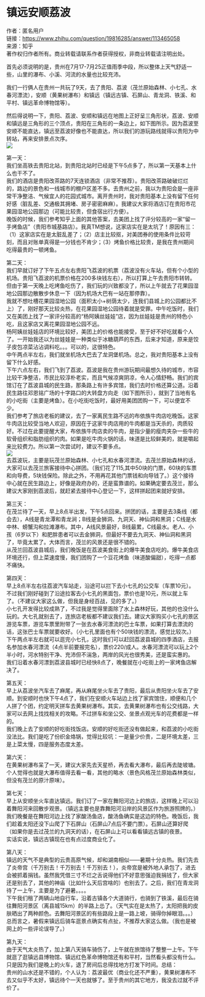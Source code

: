 # 镇远安顺荔波

作者：匿名用户  
链接：https://www.zhihu.com/question/19816285/answer/113465058  
来源：知乎  
著作权归作者所有。商业转载请联系作者获得授权，非商业转载请注明出处。  
  


首先必须说明的是，贵州在7月17-7月25正值雨季中段，所以整体上天气舒适一些，山里的瀑布、小溪、河流的水量也比较充沛。

我们一行俩人在贵州一共玩了9天，去了贵阳、荔波（茂兰原始森林、小七孔、水春河漂流），安顺（黄果树瀑布）和镇远（镇远古镇、石屏山、青龙洞、铁溪、和平村、镇远革命博物馆等）。

然后得说明一下，贵阳、荔波、安顺和镇远在地图上正好呈三角形状，荔波、安顺和镇远是三角形的三个顶点，贵阳在三角形的一条边上，如下图所示。因为荔波至安顺不能直达，镇远至荔波好像也不能直达，所以我们的游玩路线就得以贵阳为中转站，再来安排景点次序。  
![](https://pic2.zhimg.com/50/3c6a0e4d78db3cec9ae827446f179955_hd.jpg?source=1940ef5c)

第一天：  
 我们坐高铁去贵阳北站，到贵阳北站时已经是下午5点多了，所以第一天基本上什么也干不了。  
 我们的酒店是贵阳改茶路的7天连锁酒店（非常不推荐）。贵阳改茶路破破烂烂的，路边的景色和一线城市的棚户区差不多。去贵州之前，我以为贵阳会是一座非常干净整洁、气候宜人的花园式城市。离开贵州时，我对贵阳基本上没有留下任何好感（脏乱差、交通极其拥堵、房子密密麻麻）。我建议大家将酒店订在贵阳市花果园湿地公园那边（可能比较贵，但食宿出行方便）。  
 晚饭的时候，我们参考知乎上面的其他答案，去美团上找了评分较高的一家“留一手烤鱼店”（贵阳市城基路店）。我真TM想说，这家店实在是太坑了！原因有三：（1）这家店实在是太脏乱差了；（2）店主比较抠，对美团券的使用条件比较苛刻，而且对账单真得是一分钱也不肯少；（3）烤鱼价格比较贵，是我在贵州期间吃得最贵的一顿烤鱼。

第二天：  
 我们早就订好了下午五点左右贵阳飞荔波的机票（荔波没有火车站，但有个小型的机场。贵阳飞荔波的机票价格在200多块钱左右），所以打算上午去贵阳市转转。但由于第一天晚上吃烤鱼吃伤了，我们玩的兴致都没了，所以上午就去了花果园湿地公园那边散散步休息一下（因为机场大巴有一站在那停靠）。  
 我就不想吐槽花果园湿地公园（面积太小+树荫太少，连我们县城上的公园都比不上）了，刚好那天比较炎热，在花果园湿地公园待着就是受罪。中午吃饭时，我们又在美团上找了一家评分较高的“杨阿姨丝娃娃”店，因为丝娃娃是贵州的特色小吃，且这家店又离花果园湿地公园不远。  
 杨阿姨丝娃娃店的环境比较好，美团上的价格也能接受，至于好不好吃就看个人了。一开始我还以为丝娃娃是一种类似于冰糖葫芦的东西，后来才知道，原来是饺子皮包凉菜沾沾调料吃。。。可以的，这很特色。  
 中午两点半左右，我们就坐机场大巴去了龙洞堡机场。总之，我对贵阳基本上没有留下什么好感。  
 下午六点左右，我们飞到了荔波。荔波是我在贵州游玩期间最想久待的城市，市容比较干净整洁，市民比较淳朴老实，而且气候凉爽阴凉，令人心情舒畅。我们的宾馆订在了荔波县城的民生路，那条路上有许多宾馆，我们去时价格还算公道。沿着民生路往邓恩铭广场的十字路口的大转盘方向走（如下图所示），就到了当地有名的小吃街（主要是烤鱼）。在小吃街吃饭时，最好用美团团购一下，可以便宜不少。  
 我们参考了旅店老板的建议，去了一家离民生路不远的布依族牛肉店吃晚饭。这家牛肉店比较受当地人欢迎，原因在于这家牛肉店用的牛肉都是当天杀的，肉质较好。不过在此要提醒大家，布依族牛肉店卖的牛肉，是指少量的瘦肉夹杂一些牛的软骨组织和脂肪组织的肉。如果是吃牛肉火锅的话，味道是比较鲜美的，就是嚼起来比较费力。所以第一次尝试时，建议不要多点。  
![](https://pic4.zhimg.com/80/bfc336c51a93a0c6d3318aee57f938b7_720w.jpg?source=1940ef5c)  
 去荔波玩，主要是玩茂兰原始森林、小七孔和水春河漂流。去茂兰原始森林的话，大家可以去茂兰旅客接待中心拼团。（我们花了115,其中50块的门票，60块的车票和向导费，5块钱保险。除此之外，不用再花其他门票钱和向导钱了。）这个接待中心就在民生路边上，好像是政府办的，还是蛮靠谱的。如果确定要去茂兰，那么建议大家刚到荔波后，就赶紧去接待中心登记一下，这样拼起团来就好安排。

第三天：  
 在茂兰待了一天，早上8点半出发，下午5点回来。拼团的话，主要是去3条线（都会去），A线是青龙潭和青龙涧；B线是金狮洞、九洞天、神仙洞和黑洞；C线是水中林、螃蟹沟和拉滩瀑布。其中，A线风景最好，B线最累，C线最水。老人、小孩（6岁以下）和肥胖患者可以去金狮洞，但最好不要去九洞天、神仙洞和黑洞了，毕竟太累了。大体而言，茂兰的风景还是很不错的。  
 从茂兰回荔波县城后，我们晚饭是在荔波美食街上的爆牛美食店吃的。爆牛美食店环境还行，但上菜速度慢，我们团购了一个豆花烤鱼（味道酸偏甜），吃得一点都不痛快。

第四天：  
 早上8点半左右往荔波汽车站走，沿途可以拦下去小七孔的公交车（车票10元）。不过我们刚好碰到了沿途拉客去小七孔的黑面包，票价也是10元，所以就上车了。（不建议大家这么做，但我是身经百战，见的多了。）  
 小七孔开发得比较成熟了，不过我是觉得里面除了水上森林好玩，其他的也没什么玩的。大七孔就别去了，连旅店老板都不建议我们去。建议大家购买小七孔的景区游览车票，游览车票里附带了一张去水春河漂流的巴士车票，如果打算去漂流的话，这张巴士车票就要收好。（小七孔里面也有个50块钱的漂流，感觉比较次。）下午两点半左右就可以逛完小七孔，这时我们可以赶回荔波县城的四季酒店，去报名参加水春河漂流（4点半前要报完名），票价220/成人。水春河漂流可以玩上2个半小时，河水特别干净、充沛但不湍急，两岸的风光也很秀美，还是蛮实惠的。  
 我们沿着水春河漂到荔波县城时已经快8点了，晚餐就在小吃街上的一家烤鱼店解决了。

第五天：  
 早上从荔波坐汽车去了麻尾，再从麻尾坐火车去了贵阳，最后从贵阳坐火车去了安顺。到安顺时也快下午4点了，我们在安顺火车站边上找了家宾馆住，顺便和几个人拼了个团，约定明天拼车去黄果树瀑布。其实，去黄果树瀑布也有公交线路，大家可以去网上找找相关的攻略。不过拼车和坐公交、坐景点观光车的花费都是一样的。  
 我们晚上去了安顺的好吃街找饭店。安顺的好吃街还没有做起来，和荔波的小吃街没法比。我们是吃了份织金烙锅，觉得比较坑：一是量少价贵，二是环境太差，三是上菜太慢，四是服务态度太差。

第六天：  
 在黄果树瀑布呆了一天，建议大家先去天星桥，再去看大瀑布，最后再去陡坡塘。个人觉得也就是大瀑布值得去看一看，其他的略水（景色风格茂兰原始森林类似，但没有茂兰的原汁原味）。

第七天：  
 早上从安顺坐火车直达镇远。我们订了一家在舞阳河边上的旅店，这样晚上可以沿着舞阳河来回散步观景。（镇远主要也是靠舞阳河沿岸的风景区作为旅游照牌的。）  
 我们晚餐是在舞阳河边上找了家酸汤鱼店，酸汤鱼确实是这边的特色。晚饭后，我们趁着太阳还没下山爬了下石屏山（石屏山7点后不要门票）。石屏山还算好爬（如果你是去过茂兰的九洞天的话），在石屏山上可以看看镇远古镇的夜景。  
 实话实说，镇远古镇现在也有点过度商业化了。

第八天：  
 镇远的天气不是典型的云贵高原气候，却和湖南相似——暑期十分炎热。我们先去了炎帝宫（千万别去！千万别去！千万别去！），炎帝宫是被外地人承包了，进去会被抓着捐钱。虽然我凭借三寸不烂之舌说得他们不好意思强迫我捐钱了，但大家还是别去了，其他的神庙（比如什么天后宫啥的）也别去了。之后，我们在青龙洞待了一上午，主要是为了避暑。。。。  
 下午我们租了两辆山地自行车，沿着古镇各个大道骑行，也骑到了铁溪，最后在骑往舞阳河景区（离县城15km）的半路上怂了。（天气实在是太热了，太阳把我的皮肤晒出了两种颜色。去舞阳河景区的有些路段上是一路上坡，骑得你掉眼泪。。。）总而言之，暑假来镇远后骑车逛景点确实有点扯，不推荐大家这么做。（我也是被网上的一些评论误导了。）

第九天：  
 由于天气太炎热了，加上第八天骑车骑伤了，上午就在旅馆待了整整一上午。下午就逛了逛镇远县博物馆、镇远红色革命博物馆还有和平村，当然看头都没有什么。只是因为我们是晚上的火车，退了房间后总得找地方打发下时间。总结：  
 贵州的山水还是不错的，个人认为：荔波最优（商业化还不严重），黄果树瀑布不去又似乎不太好，镇远待个一天也就够了。至于贵州的其它地方，我没去过就不评价了。

